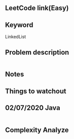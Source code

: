 ## LeetCode link(Easy)


## Keyword
LinkedList

## Problem description
```

```



## Notes


## Things to watchout

## 02/07/2020 Java

```java


```
## Complexity Analyze
